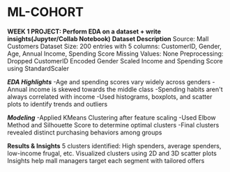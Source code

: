 # ML-COHORT
**WEEK 1 PROJECT: Perform EDA on a dataset + write insights(Jupyter/Collab Notebook)**
**Dataset Description**
Source: Mall Customers Dataset
Size: 200 entries with 5 columns: CustomerID, Gender, Age, Annual Income, Spending Score
Missing Values: None
Preprocessing:
Dropped CustomerID
Encoded Gender
Scaled Income and Spending Score using StandardScaler

***EDA Highlights***
-Age and spending scores vary widely across genders
-Annual income is skewed towards the middle class
-Spending habits aren't always correlated with income
-Used histograms, boxplots, and scatter plots to identify trends and outliers

***Modeling***
-Applied KMeans Clustering after feature scaling
-Used Elbow Method and Silhouette Score to determine optimal clusters
-Final clusters revealed distinct purchasing behaviors among groups

**Results & Insights**
5 clusters identified: High spenders, average spenders, low-income frugal, etc.
Visualized clusters using 2D and 3D scatter plots
Insights help mall managers target each segment with tailored offers
